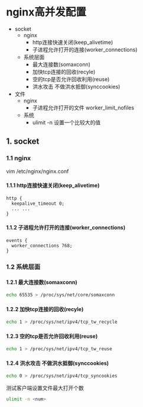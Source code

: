 # nginx高并发配置

- socket
  - nginx
    - http连接快速关闭(keep_alivetime)
    - 子进程允许打开的连接(worker_connections)
  - 系统层面
    - 最大连接数(somaxconn)
    - 加快tcp连接的回收(recyle)
    - 空的tcp是否允许回收利用(reuse)
    - 洪水攻击 不做洪水抵御(synccookies)
- 文件
  - nginx
    - 子进程允许打开的文件  worker_limit_nofiles
  - 系统
    - ulimit -n 设置一个比较大的值

## 1. socket

### 1.1 nginx

vim /etc/nginx/nginx.conf

#### 1.1.1 http连接快速关闭(keep_alivetime)

```nginx
http {
  keepalive_timeout 0;
  ... ...
}
```

#### 1.1.2 子进程允许打开的连接(worker_connections)

```nginx
events {
  worker_connections 768;
}
```

### 1.2 系统层面

#### 1.2.1 最大连接数(somaxconn)

```bash
echo 65535 > /proc/sys/net/core/somaxconn
```

#### 1.2.2 加快tcp连接的回收(recyle)

```bash
echo 1 > /proc/sys/net/ipv4/tcp_tw_recycle
```

#### 1.2.3 空的tcp是否允许回收利用(reuse)

```bash
echo 1 > /proc/sys/net/ipv4/tcp_tw_reuse
```

#### 1.2.4 洪水攻击 不做洪水抵御(synccookies)

```bash
echo 0 > /proc/sys/net/ipv4/tcp_syncookies
```

测试客户端设置文件最大打开个数

```bash
ulimit -n <num>
```
